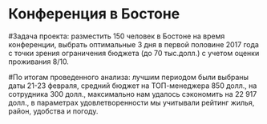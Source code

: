 # Конференция в Бостоне

#Задача проекта: разместить 150 человек в Бостоне на время конференции, выбрать оптимальные 3 дня в первой половине 2017 года с точки зрения ограничения бюджета (до 70 тыс.долл.) с учетом оценки проживания 8/10.

#По итогам проведенного анализа: лучшим периодом были выбраны даты 21-23 февраля, средний бюджет на ТОП-менеджера 850 долл., на сотрудника 300 долл., максимально нам удалось сэкономить на 22 917 долл., в параметрах удовлетворенности мы учитывали рейтинг жилья, район, удобства и погоду.
